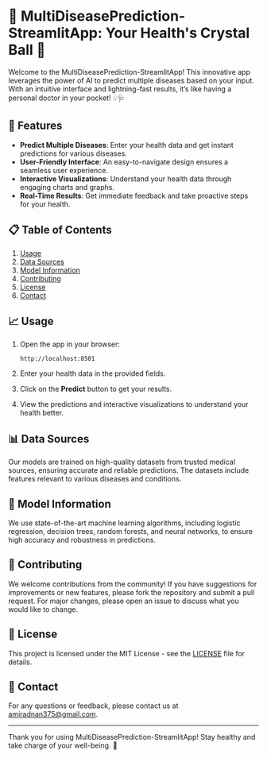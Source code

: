 # 🌟 MultiDiseasePrediction-StreamlitApp: Your Health's Crystal Ball 🔮

Welcome to the MultiDiseasePrediction-StreamlitApp! This innovative app leverages the power of AI to predict multiple diseases based on your input. With an intuitive interface and lightning-fast results, it’s like having a personal doctor in your pocket! 💡🩺

## 🚀 Features

- **Predict Multiple Diseases**: Enter your health data and get instant predictions for various diseases.
- **User-Friendly Interface**: An easy-to-navigate design ensures a seamless user experience.
- **Interactive Visualizations**: Understand your health data through engaging charts and graphs.
- **Real-Time Results**: Get immediate feedback and take proactive steps for your health.

## 📋 Table of Contents

1. [Usage](#usage)
2. [Data Sources](#data-sources)
3. [Model Information](#model-information)
4. [Contributing](#contributing)
5. [License](#license)
6. [Contact](#contact)

## 📈 Usage

1. Open the app in your browser:
   ```
   http://localhost:8501
   ```

2. Enter your health data in the provided fields.
3. Click on the **Predict** button to get your results.
4. View the predictions and interactive visualizations to understand your health better.

## 📊 Data Sources

Our models are trained on high-quality datasets from trusted medical sources, ensuring accurate and reliable predictions. The datasets include features relevant to various diseases and conditions.

## 🤖 Model Information

We use state-of-the-art machine learning algorithms, including logistic regression, decision trees, random forests, and neural networks, to ensure high accuracy and robustness in predictions.

## 🤝 Contributing

We welcome contributions from the community! If you have suggestions for improvements or new features, please fork the repository and submit a pull request. For major changes, please open an issue to discuss what you would like to change.

## 📜 License

This project is licensed under the MIT License - see the [LICENSE](LICENSE) file for details.

## 📧 Contact

For any questions or feedback, please contact us at [amiradnan375@gmail.com](mailto:amiradnan375@gmail.com).

---

Thank you for using MultiDiseasePrediction-StreamlitApp! Stay healthy and take charge of your well-being. 🌟
